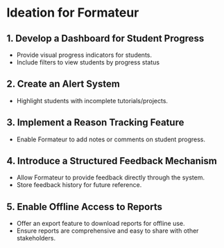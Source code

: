 # Ideation for Formateur

## 1. Develop a Dashboard for Student Progress
- Provide visual progress indicators for students.
- Include filters to view students by progress status 

## 2. Create an Alert System
- Highlight students with incomplete tutorials/projects.

## 3. Implement a Reason Tracking Feature
- Enable Formateur to add notes or comments on student progress.

## 4. Introduce a Structured Feedback Mechanism
- Allow Formateur to provide feedback directly through the system.
- Store feedback history for future reference.

## 5. Enable Offline Access to Reports
- Offer an export feature to download reports for offline use.
- Ensure reports are comprehensive and easy to share with other stakeholders.
